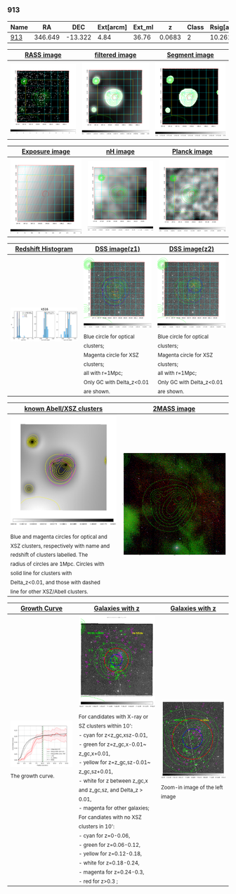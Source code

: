 <div STYLE="page-break-after: always;"></div>

### 913

|Name          |RA          |DEC      | Ext[arcm] | Ext_ml | z    | Class| Rsig[arcmin] | CRsig[c/s] | CR500[c/s] | R500[Mpc] |L500[erg/s]|F500[erg/s/cm^2]| M500[Msun]|Tx[keV]|beta|GC(XSZ,Delta_z<0.01)| GC(OPT,Delta_z<0.01)|GC|alias|
|--------------|------------|------------|---|---|-----------|--------|------|------|----|----|----|----|----|----|----|----|----|----|---|
|[913](script/913.md)     | 346.649       | -13.322       | 4.84    | 36.76   | 0.0683 | 2   | 10.262 |0.204 |0.203 |0.773 |4.217e+43 |3.724e-12 |1.402e+14 |2.694 |1.338 |MCXC, |N, |MCXC, |k516|

|[RASS image](../image/913/913_img.pdf)|[filtered image](../image/913/913_fil.pdf)|[Segment image](../image/913/913_seg.pdf)|
|-------------------|--------------------|-------------------|
| <img src="../image/913/913_img.png" width="300">  | <img src="../image/913/913_fil.png" width="300">   | <img src="../image/913/913_seg.png" width="300">  |

|[Exposure image](../image/913/913_mex.pdf)| [nH image](../image/913/913_nh.pdf)| [Planck image](../image/913/913_p.pdf)|
|-------------------|--------------------|-------------------|
|<img src="../image/913/913_mex.png" width="300">   | <img src="../image/913/913_nh.png" width="300">    | <img src="../image/913/913_p.png" width="300"> |

|[Redshift Histogram](../image/913/913_zg.pdf) | [DSS image(z1)](../image/913/913_dss_z1.pdf)      |  [DSS image(z2)](../image/913/913_dss_z2.pdf)    |
|-------------------|--------------------|-------------------|
|<img src="../image/913/913_zg.png" width="300"> |<img src="../image/913/913_dss_z1.png" width="300"> <sub><br>Blue circle for optical clusters; <br>Magenta circle for XSZ clusters; <br>all with r=1Mpc; <br>Only GC with Delta_z<0.01 are shown. </sub>| <img src="../image/913/913_dss_z2.png" width="300"><sub><br>Blue circle for optical clusters; <br>Magenta circle for XSZ clusters; <br>all with r=1Mpc; <br>Only GC with Delta_z<0.01 are shown. </sub> |

|[known Abell/XSZ clusters](../image/913/913_m.pdf) | [2MASS image](../image/913/913_2mass.pdf)      |
|-------------------|-------------------|
|<img src=../image/913/913_m.png width="300"> <sub><br>Blue and magenta circles for optical and <br>XSZ clusters, respectively with name and <br>redshift of clusters labelled. The <br>radius of circles are 1Mpc. Circles with <br>solid line for clusters with <br>Delta_z<0.01, and those with dashed <br>line for other XSZ/Abell clusters.        </sub>|<img src="../image/913/913_2mass.png" width="300">  |

|[Growth Curve](../image/913/913_gca_all.png) |[Galaxies with z](../image/913/913_opt_ned.pdf) |[Galaxies with z](../image/913/913_opt_ned_zoom.pdf) |
|-------------------|-------------------|-------------------|
| <img src="../image/913/913_gca_all.png" width="300"> <sub><br>The growth curve.</sub>| <img src=../image/913/913_opt_ned.png width="300"> <br><sub> For candidates with X-ray or SZ clusters within 10': <br> - cyan for z<z_gc,xsz-0.01, <br> - green for z=z_gc,x-0.01~ z_gc,x+0.01, <br> - yellow for z=z_gc,sz-0.01~ z_gc,sz+0.01, <br> - white for z between z_gc,x and z_gc,sz, and Delta_z > 0.01, <br> - magenta for other galaxies; <br>For candiates with no XSZ clusters in 10': <br> - cyan for z=0-0.06, <br> - green for z=0.06-0.12, <br> - yellow for z=0.12-0.18, <br> - white for z=0.18-0.24, <br> - magenta for z=0.24-0.3, <br> - red for z>0.3 ;  </sub>|<img src=../image/913/913_opt_ned_zoom.png width="300">  <br><sub> Zoom-in image of the left image</sub>|




